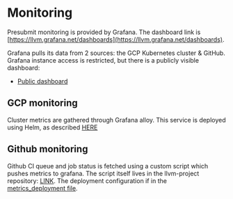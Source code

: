 # Monitoring

Presubmit monitoring is provided by Grafana.
The dashboard link is [https://llvm.grafana.net/dashboards](https://llvm.grafana.net/dashboards).

Grafana pulls its data from 2 sources: the GCP Kubernetes cluster & GitHub.
Grafana instance access is restricted, but there is a publicly visible dashboard:
- [Public dashboard](https://llvm.grafana.net/public-dashboards/21c6e0a7cdd14651a90e118df46be4cc)

## GCP monitoring

Cluster metrics are gathered through Grafana alloy.
This service is deployed using Helm, as described [HERE](main.tf)

## Github monitoring

Github CI queue and job status is fetched using a custom script which pushes
metrics to grafana.
The script itself lives in the llvm-project repository: [LINK](https://github.com/llvm/llvm-project/blob/main/.ci/metrics/metrics.py).
The deployment configuration if in the [metrics_deployment file](metrics_deployment.yaml).

